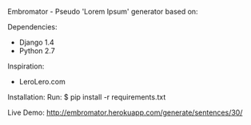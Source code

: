 Embromator - Pseudo 'Lorem Ipsum' generator based on:

Dependencies:
- Django 1.4
- Python 2.7

Inspiration:
- LeroLero.com

Installation:
  Run:
  $ pip install -r requirements.txt

Live Demo:
  http://embromator.herokuapp.com/generate/sentences/30/
